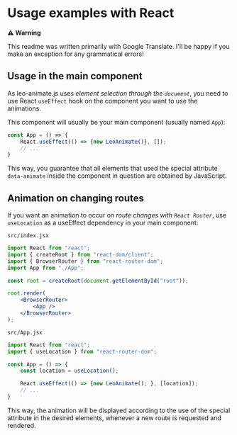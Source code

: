 # Usage examples with React

**⚠️ Warning**

This readme was written primarily with Google Translate. I'll be happy if you make an exception for any grammatical errors!

## Usage in the main component

As leo-animate.js uses *element selection through the `document`*, you need to use React `useEffect` hook on the component you want to use the animations.

This component will usually be your main component (usually named `App`):

```jsx
const App = () => {
    React.useEffect(() => {new LeoAnimate()}, []);
    // ...
}
```

This way, you guarantee that all elements that used the special attribute `data-animate` inside the component in question are obtained by JavaScript.

## Animation on changing routes

If you want an animation to occur on *route changes with `React Router`*, use `useLocation` as a useEffect dependency in your main component:

`src/index.jsx`
```jsx
import React from "react";
import { createRoot } from "react-dom/client";
import { BrowserRouter } from "react-router-dom";
import App from "./App";

const root = createRoot(document.getElementById("root"));

root.render(
    <BrowserRouter>
        <App />
    </BrowserRouter>
);
```

`src/App.jsx`
```jsx
import React from "react";
import { useLocation } from "react-router-dom";

const App = () => {
    const location = useLocation();

    React.useEffect(() => {new LeoAnimate(); }, [location]);
    // ...
}
```

This way, the animation will be displayed according to the use of the special attribute in the desired elements, whenever a new route is requested and rendered.